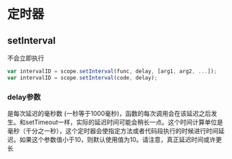 # 定时器

## setInterval

不会立即执行

```js
var intervalID = scope.setInterval(func, delay, [arg1, arg2, ...]);
var intervalID = scope.setInterval(code, delay);
```

### delay参数

是每次延迟的毫秒数 (一秒等于1000毫秒)，函数的每次调用会在该延迟之后发生。和setTimeout一样，实际的延迟时间可能会稍长一点。这个时间计算单位是毫秒（千分之一秒），这个定时器会使指定方法或者代码段执行的时候进行时间延迟。如果这个参数值小于10，则默认使用值为10。请注意，真正延迟时间或许更长
